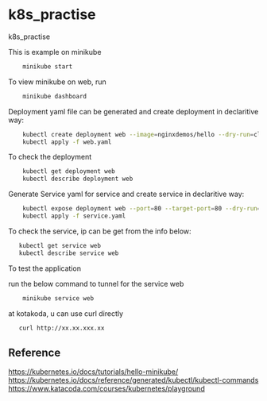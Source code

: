 # k8s_practise
k8s_practise

This is example on minikube
```bash
    minikube start
```

To view minikube on web, run
```bash
    minikube dashboard
```

Deployment yaml file can be generated and create deployment in declaritive way:
```bash
    kubectl create deployment web --image=nginxdemos/hello --dry-run=client -o yaml > web.yaml
    kubectl apply -f web.yaml
```

To check the deployment
```bash
    kubectl get deployment web
    kubectl describe deployment web
```
    
Generate Service yaml for service and create service in declaritive way:
```bash
    kubectl expose deployment web --port=80 --target-port=80 --dry-run=client -o yaml > service.yaml
    kubectl apply -f service.yaml
```

To check the service, ip can be get from the info below:
```bash
   kubectl get service web
   kubectl describe service web
```

To test the application

run the below command to tunnel for the service web
```bash
    minikube service web
```

at kotakoda, u can use curl directly
```bash
   curl http://xx.xx.xxx.xx
```


## Reference
https://kubernetes.io/docs/tutorials/hello-minikube/
https://kubernetes.io/docs/reference/generated/kubectl/kubectl-commands
https://www.katacoda.com/courses/kubernetes/playground
